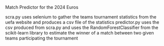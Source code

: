 Match Predictor for the 2024 Euros

scra.py uses selenium to gather the teams tournament statistics from the uefa website
and produces a csv file of the statistics
predictor.py uses the csv produced from scra.py and uses the RandomForestClassifier 
from the scikit-learn library to estimate the winner of a match between two given teams
participating the tournament


